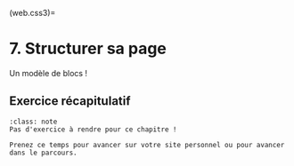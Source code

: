 (web.css3)=

# 7. Structurer sa page

Un modèle de blocs !

## Exercice récapitulatif

```{admonition} Exercice  (récapitulatif)
:class: note
Pas d'exercice à rendre pour ce chapitre !

Prenez ce temps pour avancer sur votre site personnel ou pour avancer dans le parcours.
```
